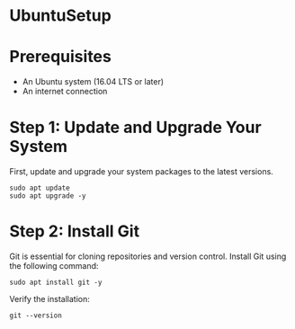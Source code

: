 # UbuntuSetup

# Prerequisites
 * An Ubuntu system (16.04 LTS or later)
 * An internet connection

# Step 1: Update and Upgrade Your System
First, update and upgrade your system packages to the latest versions.
```
sudo apt update
sudo apt upgrade -y
```
# Step 2: Install Git
Git is essential for cloning repositories and version control. Install Git using the following command:
```
sudo apt install git -y
```
Verify the installation:
```
git --version
```

